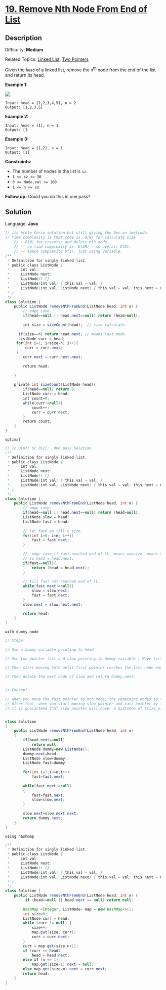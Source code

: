 # [19\. Remove Nth Node From End of List](https://leetcode.com/problems/remove-nth-node-from-end-of-list/)

## Description

Difficulty: **Medium**  

Related Topics: [Linked List](https://leetcode.com/tag/linked-list/), [Two Pointers](https://leetcode.com/tag/two-pointers/)


Given the `head` of a linked list, remove the n<sup>th</sup> node from the end of the list and return its head.

**Example 1:**

![](https://assets.leetcode.com/uploads/2020/10/03/remove_ex1.jpg)

```
Input: head = [1,2,3,4,5], n = 2
Output: [1,2,3,5]
```

**Example 2:**

```
Input: head = [1], n = 1
Output: []
```

**Example 3:**

```
Input: head = [1,2], n = 1
Output: [1]
```

**Constraints:**

*   The number of nodes in the list is `sz`.
*   `1 <= sz <= 30`
*   `0 <= Node.val <= 100`
*   `1 <= n <= sz`

**Follow up:** Could you do this in one pass?


## Solution

Language: **Java**

```java
// its brute Force solution but still giving the 0ms on leetcode.
// time complexity is that code is. O(N) for calculate size 
    // - O(N) for traverse and delete nth node. 
    // -- so time complexity is  O(2N) - so overall O(N);
    // -- space complexity O(1). just using variable. 
/**
 * Definition for singly-linked list.
 * public class ListNode {
 *     int val;
 *     ListNode next;
 *     ListNode() {}
 *     ListNode(int val) { this.val = val; }
 *     ListNode(int val, ListNode next) { this.val = val; this.next = next; }
 * }
 */
class Solution {
    public ListNode removeNthFromEnd(ListNode head, int n) {
        // edge case.
        if(head==null || head.next==null) return (head=null);
       
        int size = sizeCount(head);  // size calculate.
        
      if(size==n) return head.next; // means last node. 
      ListNode curr = head;
     for(int i=1; i<size-n; i++){
         curr = curr.next;
     }
        curr.next = curr.next.next;
        
        return head;
        
    }
    
    private int sizeCount(ListNode head){
        if(head==null) return 0;
        ListNode curr = head;
        int count=0;
        while(curr!=null){
            count++;
            curr = curr.next;
        }
        return count;
    }
}
```



`` optimal ``
```java
// Tc O(n); Sc O(1);  One pass Solution.
/**
 * Definition for singly-linked list.
 * public class ListNode {
 *     int val;
 *     ListNode next;
 *     ListNode() {}
 *     ListNode(int val) { this.val = val; }
 *     ListNode(int val, ListNode next) { this.val = val; this.next = next; }
 * }
 */
class Solution {
    public ListNode removeNthFromEnd(ListNode head, int n) {
        // edge case.
        if(head==null || head.next==null) return (head=null);
        ListNode slow = head;
        ListNode fast = head;
        
        // let fast go till n size.
        for(int i=0; i<n; i++){
            fast = fast.next;
        }
        
        //  edge case if fast reached end of LL. means n==size. means starting of LL.
        // so head = head.next;
        if(fast==null){
            return (head = head.next);
        }
        
        // till fast not reached end of LL.
        while(fast.next!=null){
            slow = slow.next;
            fast = fast.next;
        }
        slow.next = slow.next.next;
        
        return head;
    }
}
```


``with dummy node ``
```java
// Steps-
    
// Use a dummy variable pointing to head

// Use two pointer fast and slow pointing to dummy variable . Move first pointer for n steps

// Then start moving both until first pointer reaches the last node and slow pointer reaches (size of list - n)th node.
    
// Then delete the next node of slow and return dummy.next;


// Concept-
    
// When you move the fast pointer to nth node, the remaining nodes to traverse is (size_of_linked_list - n).     
// After that, when you start moving slow pointer and fast pointer by 1 node each, 
// it is guaranteed that slow pointer will cover a distance of (size_of_linked_list - n) nodes. And that's node we want to remove.


class Solution 
{
    public ListNode removeNthFromEnd(ListNode head, int n) 
    {
        if(head.next==null)
            return null;
        ListNode dummy=new ListNode();
        dummy.next=head;
        ListNode slow=dummy;
        ListNode fast=dummy;
        
        for(int i=1;i<=n;i++)
            fast=fast.next;
        
        while(fast.next!=null)
        {
            fast=fast.next;
            slow=slow.next;
        }
        
        slow.next=slow.next.next;
        return dummy.next;
    }
}

```

``using hashmap``

```java
/**
 * Definition for singly-linked list.
 * public class ListNode {
 *     int val;
 *     ListNode next;
 *     ListNode() {}
 *     ListNode(int val) { this.val = val; }
 *     ListNode(int val, ListNode next) { this.val = val; this.next = next; }
 * }
 */
class Solution {
    public ListNode removeNthFromEnd(ListNode head, int n) {
         if (head==null || head.next == null) return null;
        
        HashMap <Integer, ListNode> map = new HashMap<>();
        int size=0;
        ListNode curr = head;
        while (curr != null) {
            size++;
            map.put(size, curr);
            curr = curr.next;
        }
        curr = map.get(size-n+1);
        if (curr == head)  
            head = head.next;
        else if (n == 1)
            map.get(size-1).next = null;
        else map.get(size-n).next = curr.next;
        return head;
    }
}
```


